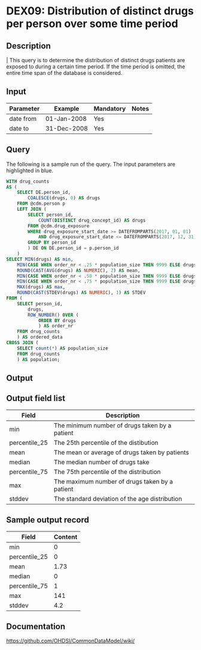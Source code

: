 <!---
Group:drug exposure
Name:DEX09 Distribution of distinct drugs per person over some time period
Author:Patrick Ryan
CDM Version: 5.3
-->

# DEX09: Distribution of distinct drugs per person over some time period

## Description
| This query is to determine the distribution of distinct drugs patients are exposed to during a certain time period. If the time period is omitted, the entire time span of the database is considered.

## Input

|  Parameter |  Example |  Mandatory |  Notes |
| --- | --- | --- | --- |
| date from | 01-Jan-2008 | Yes |   |
| date to | 31-Dec-2008 | Yes |   |

## Query
The following is a sample run of the query. The input parameters are highlighted in  blue.  

```sql
WITH drug_counts
AS (
	SELECT DE.person_id,
		COALESCE(drugs, 0) AS drugs
	FROM @cdm.person p
	LEFT JOIN (
		SELECT person_id,
			COUNT(DISTINCT drug_concept_id) AS drugs
		FROM @cdm.drug_exposure
		WHERE drug_exposure_start_date >= DATEFROMPARTS(2017, 01, 01)
			AND drug_exposure_start_date <= DATEFROMPARTS(2017, 12, 31)
		GROUP BY person_id
		) DE ON DE.person_id = p.person_id
	)
SELECT MIN(drugs) AS min,
	MIN(CASE WHEN order_nr < .25 * population_size THEN 9999 ELSE drugs END) AS percentile_25,
	ROUND(CAST(AVG(drugs) AS NUMERIC), 2) AS mean,
	MIN(CASE WHEN order_nr < .50 * population_size THEN 9999 ELSE drugs	END) AS median,
	MIN(CASE WHEN order_nr < .75 * population_size THEN 9999 ELSE drugs	END) AS percentile_75,
	MAX(drugs) AS max,
	ROUND(CAST(STDEV(drugs) AS NUMERIC), 1) AS STDEV
FROM (
	SELECT person_id,
		drugs,
		ROW_NUMBER() OVER (
			ORDER BY drugs
			) AS order_nr
	FROM drug_counts
	) AS ordered_data
CROSS JOIN (
	SELECT count(*) AS population_size
	FROM drug_counts
	) AS population;
```

## Output


## Output field list

| Field |  Description |
| --- | --- |
| min | The minimum number of drugs taken by a patient |
| percentile_25 | The 25th percentile of the distibution |
| mean | The mean or average of drugs taken by patients |
| median | The median number of drugs take |
| percentile_75 | The 75th percentile of the distribution |
| max | The maximum number of drugs taken by a patient |
| stddev | The standard deviation of the age distribution |


## Sample output record

| Field |  Content |
| --- | --- |
| min | 0 |
| percentile_25 | 0 |
| mean | 1.73 |
| median | 0 |
| percentile_75 | 1 |
| max | 141 |
| stddev | 4.2 |

## Documentation
https://github.com/OHDSI/CommonDataModel/wiki/
